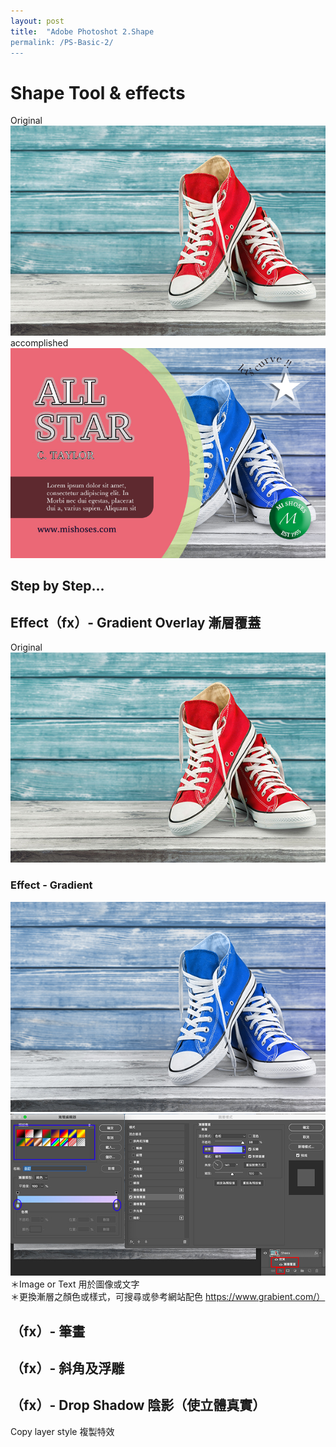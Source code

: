 ```yaml
---
layout: post
title:  "Adobe Photoshot 2.Shape 
permalink: /PS-Basic-2/
---
```


# Shape Tool & effects  

Original  
![G01](/assets/Original-allstar.jpg)  
accomplished  
![G02](/assets/ColoringShapes-20200218.jpg)  

## Step by Step...  

## Effect（fx）- Gradient Overlay 漸層覆蓋  
Original  
![G01](/assets/Original-allstar.jpg)  
### Effect - Gradient  
![G03](/assets/Effect-Gradient.jpg)  
![G04](/assets/Effect-Gradient01.jpg)  
＊Image or Text 用於圖像或文字  
＊更換漸層之顏色或樣式，可搜尋或參考網站配色 https://www.grabient.com/）  

## （fx）- 筆畫  
## （fx）- 斜角及浮雕  
## （fx）- Drop Shadow 陰影（使立體真實）  

Copy layer style 複製特效  




